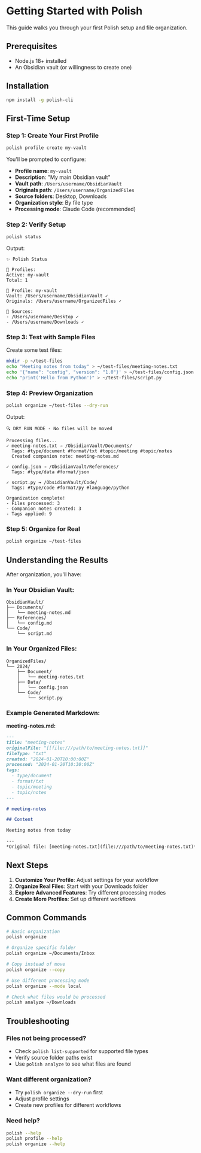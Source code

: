 # Getting Started with Polish

This guide walks you through your first Polish setup and file organization.

## Prerequisites

- Node.js 18+ installed
- An Obsidian vault (or willingness to create one)

## Installation

```bash
npm install -g polish-cli
```

## First-Time Setup

### Step 1: Create Your First Profile

```bash
polish profile create my-vault
```

You'll be prompted to configure:
- **Profile name**: `my-vault`
- **Description**: "My main Obsidian vault"
- **Vault path**: `/Users/username/ObsidianVault`
- **Originals path**: `/Users/username/OrganizedFiles`
- **Source folders**: Desktop, Downloads
- **Organization style**: By file type
- **Processing mode**: Claude Code (recommended)

### Step 2: Verify Setup

```bash
polish status
```

Output:
```
✨ Polish Status

👤 Profiles:
Active: my-vault
Total: 1

📁 Profile: my-vault
Vault: /Users/username/ObsidianVault ✓
Originals: /Users/username/OrganizedFiles ✓

📂 Sources:
- /Users/username/Desktop ✓
- /Users/username/Downloads ✓
```

### Step 3: Test with Sample Files

Create some test files:

```bash
mkdir -p ~/test-files
echo "Meeting notes from today" > ~/test-files/meeting-notes.txt
echo '{"name": "config", "version": "1.0"}' > ~/test-files/config.json
echo "print('Hello from Python')" > ~/test-files/script.py
```

### Step 4: Preview Organization

```bash
polish organize ~/test-files --dry-run
```

Output:
```
🔍 DRY RUN MODE - No files will be moved

Processing files...
✓ meeting-notes.txt → /ObsidianVault/Documents/
  Tags: #type/document #format/txt #topic/meeting #topic/notes
  Created companion note: meeting-notes.md

✓ config.json → /ObsidianVault/References/
  Tags: #type/data #format/json

✓ script.py → /ObsidianVault/Code/
  Tags: #type/code #format/py #language/python

Organization complete!
- Files processed: 3
- Companion notes created: 3
- Tags applied: 9
```

### Step 5: Organize for Real

```bash
polish organize ~/test-files
```

## Understanding the Results

After organization, you'll have:

### In Your Obsidian Vault:
```
ObsidianVault/
├── Documents/
│   └── meeting-notes.md
├── References/
│   └── config.md
└── Code/
    └── script.md
```

### In Your Organized Files:
```
OrganizedFiles/
└── 2024/
    ├── Document/
    │   └── meeting-notes.txt
    ├── Data/
    │   └── config.json
    └── Code/
        └── script.py
```

### Example Generated Markdown:

**meeting-notes.md:**
```markdown
---
title: "meeting-notes"
originalFile: "[[file:///path/to/meeting-notes.txt]]"
fileType: "txt"
created: "2024-01-20T10:00:00Z"
processed: "2024-01-20T10:30:00Z"
tags:
  - type/document
  - format/txt
  - topic/meeting
  - topic/notes
---

# meeting-notes

## Content

Meeting notes from today

---
*Original file: [meeting-notes.txt](file:///path/to/meeting-notes.txt)*
```

## Next Steps

1. **Customize Your Profile**: Adjust settings for your workflow
2. **Organize Real Files**: Start with your Downloads folder
3. **Explore Advanced Features**: Try different processing modes
4. **Create More Profiles**: Set up different workflows

## Common Commands

```bash
# Basic organization
polish organize

# Organize specific folder
polish organize ~/Documents/Inbox

# Copy instead of move
polish organize --copy

# Use different processing mode
polish organize --mode local

# Check what files would be processed
polish analyze ~/Downloads
```

## Troubleshooting

### Files not being processed?
- Check `polish list-supported` for supported file types
- Verify source folder paths exist
- Use `polish analyze` to see what files are found

### Want different organization?
- Try `polish organize --dry-run` first
- Adjust profile settings
- Create new profiles for different workflows

### Need help?
```bash
polish --help
polish profile --help
polish organize --help
```